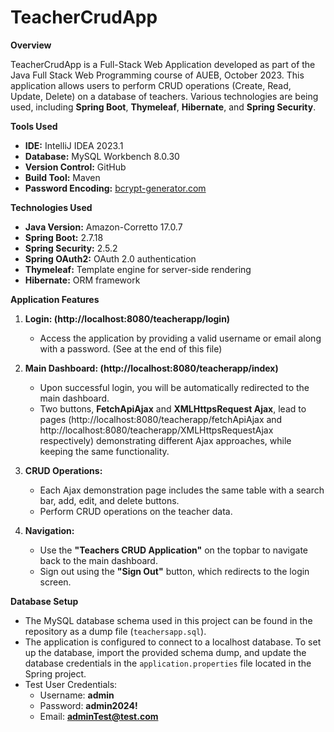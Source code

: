 # TeacherCrudApp

**Overview**

TeacherCrudApp is a Full-Stack Web Application developed as part of the Java Full Stack Web Programming course of AUEB,
October 2023. This application allows users to perform CRUD operations (Create, Read, Update, Delete) on a database of
teachers. Various technologies are being used, including **Spring Boot**, **Thymeleaf**, **Hibernate**, and **Spring
Security**.

**Tools Used**

- **IDE:** IntelliJ IDEA 2023.1
- **Database:** MySQL Workbench 8.0.30
- **Version Control:** GitHub
- **Build Tool:** Maven
- **Password Encoding:** [bcrypt-generator.com](https://bcrypt-generator.com/)


**Technologies Used**

- **Java Version:** Amazon-Corretto 17.0.7
- **Spring Boot:** 2.7.18
- **Spring Security:** 2.5.2
- **Spring OAuth2:** OAuth 2.0 authentication
- **Thymeleaf:** Template engine for server-side rendering
- **Hibernate:** ORM framework

**Application Features**

1. **Login: (http://localhost:8080/teacherapp/login)**
    - Access the application by providing a valid username or email along with a password. (See at the end of this file)

2. **Main Dashboard: (http://localhost:8080/teacherapp/index)**
    - Upon successful login, you will be automatically redirected to the main dashboard.
    - Two buttons, **FetchApiAjax** and **XMLHttpsRequest Ajax**, lead to pages (http://localhost:8080/teacherapp/fetchApiAjax 
      and http://localhost:8080/teacherapp/XMLHttpsRequestAjax respectively) demonstrating different Ajax approaches,
      while keeping the same functionality. 

3. **CRUD Operations:**
    - Each Ajax demonstration page includes the same table with a search bar, add, edit, and delete buttons.
    - Perform CRUD operations on the teacher data.

4. **Navigation:**
    - Use the **"Teachers CRUD Application"** on the topbar to navigate back to the main dashboard.
    - Sign out using the **"Sign Out"** button, which redirects to the login screen.


**Database Setup**

- The MySQL database schema used in this project can be found in the repository as a dump file (`teachersapp.sql`).
- The application is configured to connect to a localhost database. To set up the database, import the provided
  schema dump, and update the database credentials in the `application.properties` file located in the Spring project.
- Test User Credentials:
    - Username: **admin**
    - Password: **admin2024!**
    - Email: **adminTest@test.com**
